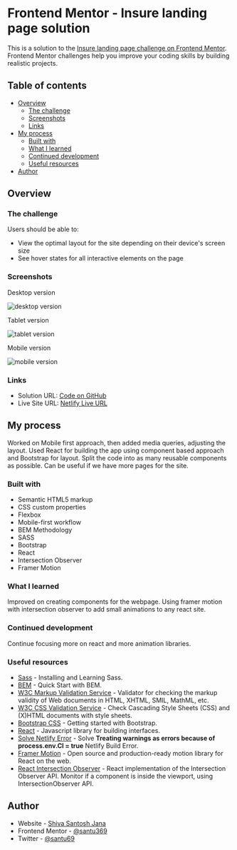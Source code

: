 # Frontend Mentor - Insure landing page solution

This is a solution to the [Insure landing page challenge on Frontend Mentor](https://www.frontendmentor.io/challenges/insure-landing-page-uTU68JV8). Frontend Mentor challenges help you improve your coding skills by building realistic projects.

## Table of contents

- [Overview](#overview)
  - [The challenge](#the-challenge)
  - [Screenshots](#screenshots)
  - [Links](#links)
- [My process](#my-process)
  - [Built with](#built-with)
  - [What I learned](#what-i-learned)
  - [Continued development](#continued-development)
  - [Useful resources](#useful-resources)
- [Author](#author)

## Overview

### The challenge

Users should be able to:

- View the optimal layout for the site depending on their device's screen size
- See hover states for all interactive elements on the page

### Screenshots

Desktop version

![desktop version](./screenshots/desktop-version.png)

Tablet version

![tablet version](./screenshots/tablet-version.png)

Mobile version

![mobile version](./screenshots/mobile-version.png)

### Links

- Solution URL: [Code on GitHub](https://github.com/santu369/frontendmentor-insure-landing-page)
- Live Site URL: [Netlify Live URL](https://santu369-frontendmentor-insure-landing-page.netlify.app/)

## My process

Worked on Mobile first approach, then added media queries, adjusting the layout.
Used React for building the app using component based approach and Bootstrap for layout.
Split the code into as many reusable components as possible. Can be useful if we have more pages for the site.

### Built with

- Semantic HTML5 markup
- CSS custom properties
- Flexbox
- Mobile-first workflow
- BEM Methodology
- SASS
- Bootstrap
- React
- Intersection Observer
- Framer Motion

### What I learned

Improved on creating components for the webpage.
Using framer motion with intersection observer to add small animations to any react site.

### Continued development

Continue focusing more on react and more animation libraries.

### Useful resources

- [Sass](https://sass-lang.com/) - Installing and Learning Sass.
- [BEM](https://en.bem.info/methodology/quick-start/) - Quick Start with BEM.
- [W3C Markup Validation Service](https://validator.w3.org/) - Validator for checking the markup validity of Web documents in HTML, XHTML, SMIL, MathML, etc.
- [W3C CSS Validation Service](https://jigsaw.w3.org/css-validator/) - Check Cascading Style Sheets (CSS) and (X)HTML documents with style sheets.
- [Bootstrap CSS](https://getbootstrap.com/docs/5.0/getting-started/introduction/) - Getting started with Bootstrap.
- [React](https://reactjs.org/) - Javascript library for building interfaces.
- [Solve Netlify Error](https://dev.to/kapi1/solved-treating-warnings-as-errors-because-of-process-env-ci-true-bk5) - Solve **Treating warnings as errors because of process.env.CI = true** Netlify Build Error.
- [Framer Motion](https://www.npmjs.com/package/framer-motion) - Open source and production-ready motion library for React on the web.
- [React Intersection Observer](https://www.npmjs.com/package/react-intersection-observer) - React implementation of the Intersection Observer API. Monitor if a component is inside the viewport, using IntersectionObserver API.

## Author

- Website - [Shiva Santosh Jana](https://santu369.github.io/FreeCodeCamp-PersonalPortfolioWebpage)
- Frontend Mentor - [@santu369](https://www.frontendmentor.io/profile/santu369)
- Twitter - [@santu69](https://www.twitter.com/santu69)
